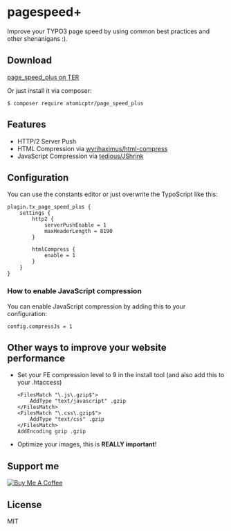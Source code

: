 # pagespeed+

Improve your TYPO3 page speed by using common best practices and other shenanigans :).

## Download

[page\_speed\_plus on TER](https://extensions.typo3.org/extension/page_speed_plus/)

Or just install it via composer:

```shell
$ composer require atomicptr/page_speed_plus
```

## Features

* HTTP/2 Server Push
* HTML Compression via [wyrihaximus/html-compress](https://github.com/WyriHaximus/HtmlCompress)
* JavaScript Compression via [tedious/JShrink](https://github.com/tedious/JShrink)

## Configuration

You can use the constants editor or just overwrite the TypoScript like this:

```typoscript
plugin.tx_page_speed_plus {
    settings {
        http2 {
            serverPushEnable = 1
            maxHeaderLength = 8190
        }

        htmlCompress {
            enable = 1
        }
    }
}
```

### How to enable JavaScript compression

You can enable JavaScript compression by adding this to your configuration:

```typoscript
config.compressJs = 1
```

## Other ways to improve your website performance

* Set your FE compression level to 9 in the install tool (and also add this to your .htaccess)
    ```
    <FilesMatch "\.js\.gzip$">
        AddType "text/javascript" .gzip
    </FilesMatch>
    <FilesMatch "\.css\.gzip$">
        AddType "text/css" .gzip
    </FilesMatch>
    AddEncoding gzip .gzip
    ```
* Optimize your images, this is **REALLY important**!

## Support me

<a href="https://www.buymeacoffee.com/atomicptr" target="_blank"><img src="https://www.buymeacoffee.com/assets/img/custom_images/orange_img.png" alt="Buy Me A Coffee" style="height: auto !important;width: auto !important;" ></a>

## License

MIT